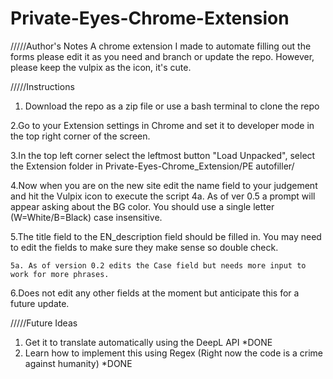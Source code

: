 # Private-Eyes-Chrome-Extension
/////Author's Notes
A chrome extension I made to automate filling out the forms please edit it as you need and branch or update the repo.
However, please keep the vulpix as the icon, it's cute.

/////Instructions
  1. Download the repo as a zip file or use a bash terminal to clone the repo

  2.Go to your Extension settings in Chrome and set it to developer mode in the top right corner of the screen.
  
  3.In the top left corner select the leftmost button "Load Unpacked", select the Extension folder in Private-Eyes-Chrome_Extension/PE autofiller/ 
  
  4.Now when you are on the new site edit the name field to your judgement and hit the Vulpix icon to execute the script
    4a. As of ver 0.5 a prompt will appear asking about the BG color. You should use a single letter (W=White/B=Black) case insensitive. 
  
  5.The title field to the EN_description field should be filled in. You may need to edit the fields to make sure they make sense so double check.

  	5a. As of version 0.2 edits the Case field but needs more input to work for more phrases.
  
  6.Does not edit any other fields at the moment but anticipate this for a future update.
  
/////Future Ideas

  1. Get it to translate automatically using the DeepL API *DONE
  2. Learn how to implement this using Regex (Right now the code is a crime against humanity) *DONE
  
  

